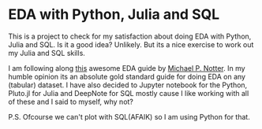 # EDA with Python, Julia and SQL

This is a project to check for my satisfaction about doing EDA with Python, Julia and SQL. Is it a good idea? Unlikely. But its a nice exercise to work out my Julia and SQL skills.

I am following along [this](https://miykael.github.io/blog/2022/advanced_eda/) awesome EDA guide by [Michael P. Notter](https://miykael.github.io/). In my humble opinion its an absolute gold standard guide for doing EDA on any (tabular) dataset. I have also decided to Jupyter notebook for the Python, Pluto.jl for Julia and DeepNote for SQL mostly cause I like working with all of these and I said to myself, why not?

P.S. Ofcourse we can't plot with SQL(AFAIK) so I am using Python for that.